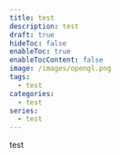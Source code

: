 ```yaml
---
title: test
description: test
draft: true
hideToc: false
enableToc: true
enableTocContent: false
image: /images/opengl.png
tags:
  - test
categories:
  - test
series:
  - test
---
```

test